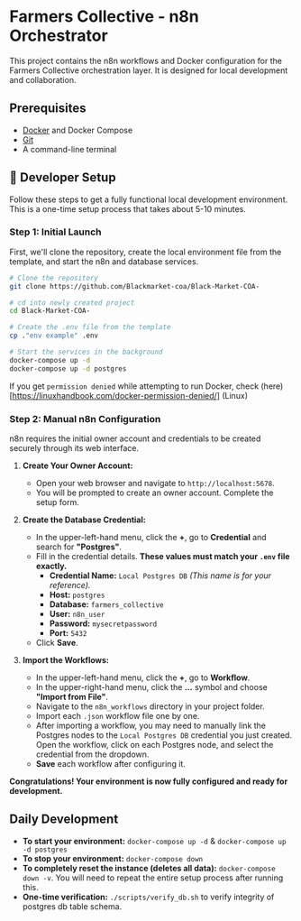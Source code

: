 # Farmers Collective - n8n Orchestrator

This project contains the n8n workflows and Docker configuration for the Farmers Collective orchestration layer. It is designed for local development and collaboration.

## Prerequisites

* [Docker](https://www.docker.com/products/docker-desktop/) and Docker Compose
* [Git](https://git-scm.com/)
* A command-line terminal

## 🚀 Developer Setup

Follow these steps to get a fully functional local development environment. This is a one-time setup process that takes about 5-10 minutes.

### Step 1: Initial Launch

First, we'll clone the repository, create the local environment file from the template, and start the n8n and database services.
```bash
# Clone the repository
git clone https://github.com/Blackmarket-coa/Black-Market-COA-
```
```bash
# cd into newly created project
cd Black-Market-COA-
```
```bash
# Create the .env file from the template
cp ."env example" .env
```
```bash
# Start the services in the background
docker-compose up -d
docker-compose up -d postgres
```
If you get `permission denied` while attempting to run Docker, check (here)[https://linuxhandbook.com/docker-permission-denied/] (Linux)
### Step 2: Manual n8n Configuration

n8n requires the initial owner account and credentials to be created securely through its web interface.

1.  **Create Your Owner Account:**
    * Open your web browser and navigate to `http://localhost:5678`.
    * You will be prompted to create an owner account. Complete the setup form.

2.  **Create the Database Credential:**
    * In the upper-left-hand menu, click the **+**, go to **Credential** and search for **"Postgres"**.
    * Fill in the credential details. **These values must match your `.env` file exactly.**
        * **Credential Name:** `Local Postgres DB` *(This name is for your reference).*
        * **Host:** `postgres`
        * **Database:** `farmers_collective`
        * **User:** `n8n_user`
        * **Password:** `mysecretpassword`
        * **Port:** `5432`
    * Click **Save**.

3.  **Import the Workflows:**
    * In the upper-left-hand menu, click the **+**, go to **Workflow**.
    * In the upper-right-hand menu, click the **...** symbol and choose **"Import from File"**.
    * Navigate to the `n8n_workflows` directory in your project folder.
    * Import each `.json` workflow file one by one.
    * After importing a workflow, you may need to manually link the Postgres nodes to the `Local Postgres DB` credential you just created. Open the workflow, click on each Postgres node, and select the credential from the dropdown.
    * **Save** each workflow after configuring it.

**Congratulations! Your environment is now fully configured and ready for development.**

## Daily Development

* **To start your environment:** `docker-compose up -d` & `docker-compose up -d postgres`
* **To stop your environment:** `docker-compose down`
* **To completely reset the instance (deletes all data):** `docker-compose down -v`. You will need to repeat the entire setup process after running this.
* **One-time verification:** `./scripts/verify_db.sh` to verify integrity of postgres db table schema.
